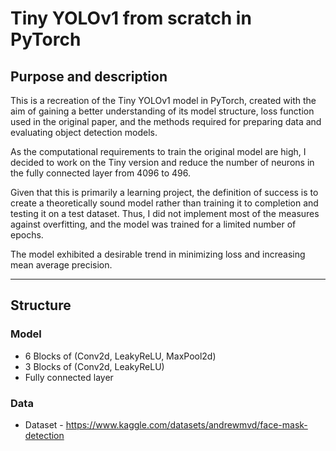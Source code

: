 # Tiny YOLOv1 from scratch in PyTorch

## Purpose and description

This is a recreation of the Tiny YOLOv1 model in PyTorch, created with the aim of gaining a better understanding of its model structure, loss function used in the original paper, and the methods required for preparing data and evaluating object detection models.

As the computational requirements to train the original model are high, I decided to work on the Tiny version and reduce the number of neurons in the fully connected layer from 4096 to 496. 

Given that this is primarily a learning project, the definition of success is to create a theoretically sound model rather than training it to completion and testing it on a test dataset. Thus, I did not implement most of the measures against overfitting, and the model was trained for a limited number of epochs. 

The model exhibited a desirable trend in minimizing loss and increasing mean average precision.

---
## Structure
### Model
* 6 Blocks of (Conv2d, LeakyReLU, MaxPool2d)
* 3 Blocks of (Conv2d, LeakyReLU)
* Fully connected layer

### Data
* Dataset - https://www.kaggle.com/datasets/andrewmvd/face-mask-detection
